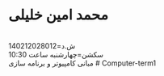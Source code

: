 <h1> محمد امین خلیلی</h1><br>
ش.د=140212028012<br>
سکشن=چهارشنبه ساعت 10:30<br>
مبانی کامپیوتر و برنامه سازی
# Computer-term1
